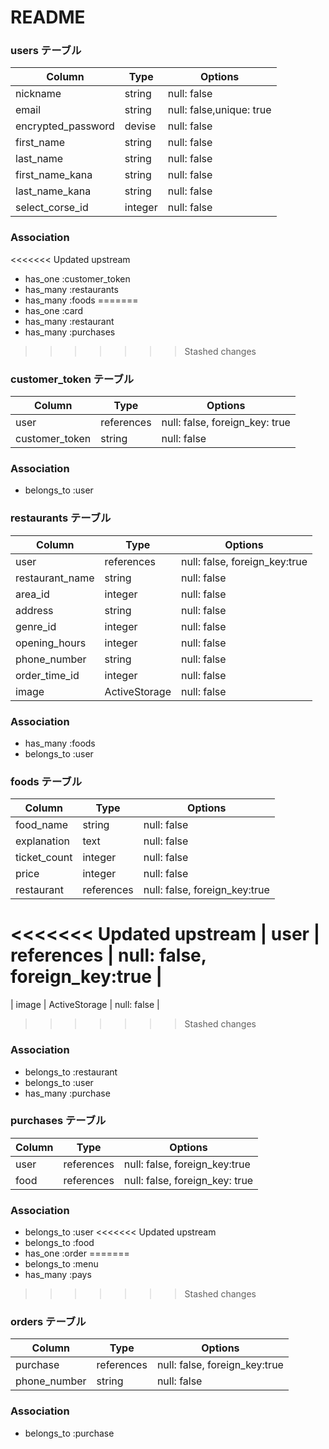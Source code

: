 # README

### users テーブル

| Column             | Type      | Options                  |
| -------------------| ----------| -------------------------|
| nickname           | string    | null: false              |
| email              | string    | null: false,unique: true |
| encrypted_password | devise    | null: false              |
| first_name         | string    | null: false              |
| last_name          | string    | null: false              |
| first_name_kana    | string    | null: false              |
| last_name_kana     | string    | null: false              |
| select_corse_id    | integer   | null: false              |

### Association
<<<<<<< Updated upstream
- has_one :customer_token
- has_many :restaurants
- has_many :foods
=======
- has_one :card
- has_many :restaurant
- has_many :purchases
>>>>>>> Stashed changes

### customer_token テーブル

| Column              | Type          | Options                        |
| ------------------- | ------------- | -------------------------------|
| user                | references    | null: false, foreign_key: true |
| customer_token      | string        | null: false                    |

### Association
- belongs_to :user

### restaurants テーブル

| Column          | Type          | Options                        |
| ----------------| ------------- | -------------------------------|
| user            | references    | null: false, foreign_key:true  |
| restaurant_name | string        | null: false                    |
| area_id         | integer       | null: false                    |
| address         | string        | null: false                    |
| genre_id        | integer       | null: false                    |
| opening_hours   | integer       | null: false                    |
| phone_number    | string        | null: false                    |
| order_time_id   | integer       | null: false                    |
| image           | ActiveStorage | null: false                    |

### Association
- has_many :foods
- belongs_to :user

### foods テーブル

| Column          | Type          | Options                        |
| ----------------| ------------- | -------------------------------|
| food_name       | string        | null: false                    |
| explanation     | text          | null: false                    |
| ticket_count    | integer       | null: false                    |
| price           | integer       | null: false                    |
| restaurant      | references    | null: false, foreign_key:true  |
<<<<<<< Updated upstream
| user            | references    | null: false, foreign_key:true  |
=======
| image           | ActiveStorage | null: false                    |
>>>>>>> Stashed changes

### Association
- belongs_to :restaurant
- belongs_to :user
- has_many :purchase

### purchases テーブル

| Column          | Type          | Options                        |
| ----------------| ------------- | -------------------------------|
| user            | references    | null: false, foreign_key:true  |
| food            | references    | null: false, foreign_key: true |

### Association
- belongs_to :user
<<<<<<< Updated upstream
- belongs_to :food
- has_one :order
=======
- belongs_to :menu
- has_many :pays
>>>>>>> Stashed changes

### orders テーブル

| Column          | Type          | Options                        |
| ----------------| ------------- | -------------------------------|
| purchase        | references    | null: false, foreign_key:true  |
| phone_number    | string        | null: false                    |

### Association
- belongs_to :purchase